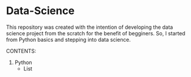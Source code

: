 # Data-Science
This repository was created with the intention of developing the data science project from the scratch for the benefit of begginers.
So, I started from Python basics and stepping into data science.

CONTENTS:
1. Python
    * List
